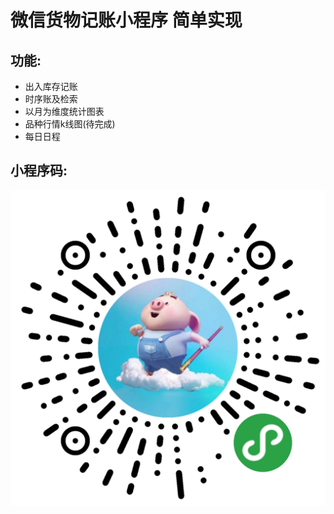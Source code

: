 # 微信货物记账小程序  简单实现
## 功能:
   * 出入库存记账
   * 时序账及检索
   * 以月为维度统计图表
   * 品种行情k线图(待完成)
   * 每日日程
## 小程序码:
  ![gh_4ae04ba9f7cc_1280](./gh_4ae04ba9f7cc_1280.jpg)
